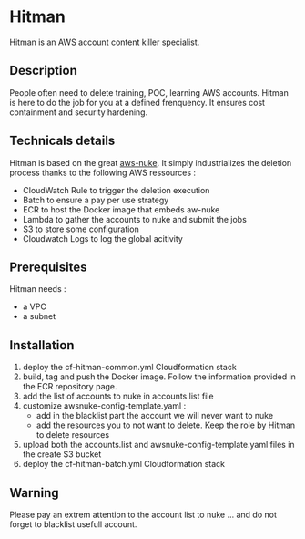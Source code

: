 # Hitman

Hitman is an AWS account content killer specialist.

## Description

People often need to delete training, POC, learning AWS accounts. Hitman is here to do the job for you at a defined frenquency.
It ensures cost containment and security hardening.

## Technicals details

Hitman is based on the great [aws-nuke](https://github.com/rebuy-de/aws-nuke).
It simply industrializes the deletion process thanks to the following AWS ressources :
- CloudWatch Rule to trigger the deletion execution
- Batch to ensure a pay per use strategy
- ECR to host the Docker image that embeds aw-nuke
- Lambda to gather the accounts to nuke and submit the jobs
- S3 to store some configuration
- Cloudwatch Logs to log the global acitivity

## Prerequisites

Hitman needs :
- a VPC
- a subnet

## Installation

1. deploy the cf-hitman-common.yml Cloudformation stack
2. build, tag and push the Docker image. Follow the information provided in the ECR repository page.
3. add the list of accounts to nuke in accounts.list file
4. customize awsnuke-config-template.yaml :
   - add in the blacklist part the account we will never want to nuke
   - add the resources you to not want to delete. Keep the role by Hitman to delete resources
5. upload both the accounts.list and awsnuke-config-template.yaml files in the create S3 bucket
6. deploy the cf-hitman-batch.yml Cloudformation stack

## Warning

Please pay an extrem attention to the account list to nuke ... and do not forget to blacklist usefull account.

